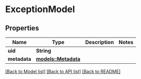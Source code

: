 # ExceptionModel

## Properties

Name | Type | Description | Notes
------------ | ------------- | ------------- | -------------
**uid** | **String** |  | 
**metadata** | [**models::Metadata**](Metadata.md) |  | 

[[Back to Model list]](../README.md#documentation-for-models) [[Back to API list]](../README.md#documentation-for-api-endpoints) [[Back to README]](../README.md)


